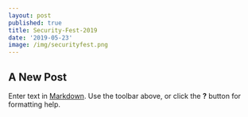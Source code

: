 ```yaml
---
layout: post
published: true
title: Security-Fest-2019
date: '2019-05-23'
image: /img/securityfest.png
---
```

## A New Post

Enter text in [Markdown](http://daringfireball.net/projects/markdown/). Use the toolbar above, or click the **?** button for formatting help.
